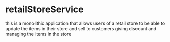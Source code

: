 # retailStoreService

this is a monolithic application that allows users of a retail store to be able to update the items in their store and sell to customers giving discount and managing the items in the store
